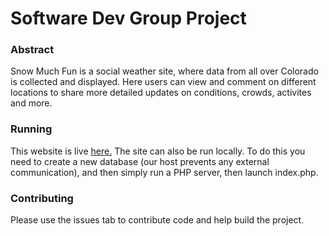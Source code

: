 # Software Dev Group Project

### Abstract
Snow Much Fun is a social weather site, where data from all over Colorado is collected and displayed. Here users can view and comment on different locations to share more detailed updates on conditions, crowds, activites and more. 

### Running
This website is live [here.](snowmuchfun.sportsontheweb.net) The site can also be run locally. To do this you need to create a new database (our host prevents any external communication), and then simply run a PHP server, then launch index.php.

### Contributing
Please use the issues tab to contribute code and help build the project. 
